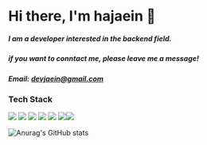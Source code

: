 # Hi there, I'm hajaein 👋

##### I am a developer interested in the backend field.  
##### if you want to conntact me, please leave me a message!

##### Email: devjaein@gmail.com

### Tech Stack
<img src = "https://img.shields.io/badge/-Python3-blue?logo=python&logoColor=white"> <img src = "https://img.shields.io/badge/-Java-orange?logo=java&logoColor=white"> <img src = "https://img.shields.io/badge/-html-white?logo=HTML5"> <img src = "https://img.shields.io/badge/-css-9cf?logo=css3"> <img src = "https://img.shields.io/badge/-spring-white?logo=spring"> <img src = https://img.shields.io/badge/-h2-green><img src = "https://img.shields.io/badge/-git-white?logo=git">

![Anurag's GitHub stats](https://github-readme-stats.vercel.app/api?username=devjaein&show_icons=true&theme=radical)
